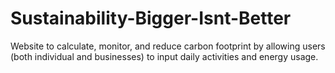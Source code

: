# Sustainability-Bigger-Isnt-Better
Website to calculate, monitor, and reduce carbon footprint by allowing users (both individual and businesses) to input daily activities and energy usage.
